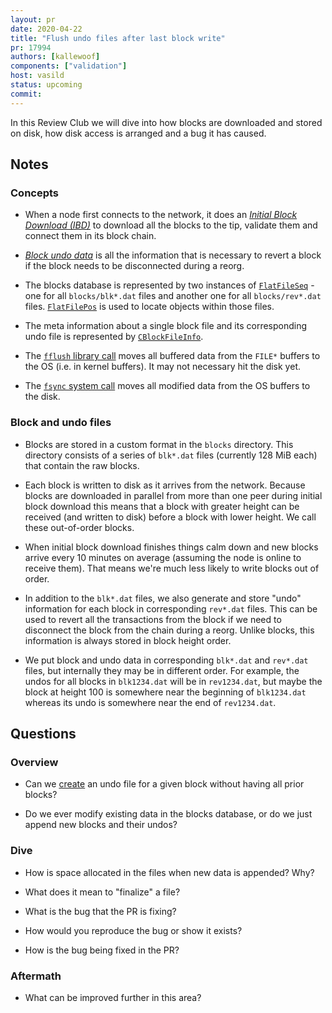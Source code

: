 ```yaml
---
layout: pr
date: 2020-04-22
title: "Flush undo files after last block write"
pr: 17994
authors: [kallewoof]
components: ["validation"]
host: vasild
status: upcoming
commit:
---
```


In this Review Club we will dive into how blocks are downloaded and stored on
disk, how disk access is arranged and a bug it has caused.

## Notes

### Concepts

- When a node first connects to the network, it does an [_Initial Block
  Download (IBD)_](https://bitcoin.org/en/glossary/initial-block-download) to
  download all the blocks to the tip, validate them and connect them in its block
  chain.

- [_Block undo
  data_](https://github.com/bitcoin/bitcoin/blob/895c71e53557ce0385181191270c660fc6c32ce1/src/undo.h#L62-L69)
  is all the information that is necessary to revert a block if the block needs
  to be disconnected during a reorg.

- The blocks database is represented by two instances of
  [`FlatFileSeq`](https://doxygen.bitcoincore.org/class_flat_file_seq.html) -
  one for all `blocks/blk*.dat` files and another one for all `blocks/rev*.dat`
  files. [`FlatFilePos`](https://doxygen.bitcoincore.org/struct_flat_file_pos.html)
  is used to locate objects within those files.

- The meta information about a single block file and its corresponding undo
  file is represented by
  [`CBlockFileInfo`](https://doxygen.bitcoincore.org/class_c_block_file_info.html).

- The [`fflush` library call](https://linux.die.net/man/3/fflush) moves all
  buffered data from the `FILE*` buffers to the OS (i.e. in kernel buffers). It
  may not necessary hit the disk yet.

- The  [`fsync` system call](https://linux.die.net/man/2/fsync) moves all
  modified data from the OS buffers to the disk.

### Block and undo files

- Blocks are stored in a custom format in the `blocks` directory. This
  directory consists of a series of `blk*.dat` files (currently 128 MiB each)
  that contain the raw blocks.

- Each block is written to disk as it arrives from the network. Because blocks
  are downloaded in parallel from more than one peer during initial block
  download this means that a block with greater height can be received (and
  written to disk) before a block with lower height. We call these out-of-order
  blocks.

- When initial block download finishes things calm down and new blocks arrive
  every 10 minutes on average (assuming the node is online to receive them).
  That means we're much less likely to write blocks out of order.

- In addition to the `blk*.dat` files, we also generate and store "undo"
  information for each block in corresponding `rev*.dat` files. This can be used to
  revert all the transactions from the block if we need to disconnect the block
  from the chain during a reorg. Unlike blocks, this information is always stored
  in block height order.

- We put block and undo data in corresponding `blk*.dat` and `rev*.dat` files,
  but internally they may be in different order. For example, the undos for all
  blocks in `blk1234.dat` will be in `rev1234.dat`, but maybe the block at height
  100 is somewhere near the beginning of `blk1234.dat` whereas its undo is
  somewhere near the end of `rev1234.dat`.

## Questions

### Overview

- Can we
  [create](https://doxygen.bitcoincore.org/validation_8cpp_source.html#l02164)
  an undo file for a given block without having all prior blocks?

- Do we ever modify existing data in the blocks database, or do we just append
  new blocks and their undos?

### Dive

- How is space allocated in the files when new data is appended? Why?

- What does it mean to "finalize" a file?

- What is the bug that the PR is fixing?

- How would you reproduce the bug or show it exists?

- How is the bug being fixed in the PR?

### Aftermath

- What can be improved further in this area?

<!-- TODO: uncomment and add meeting log
## Meeting Log

{% irc %}
{% endirc %}
--->
